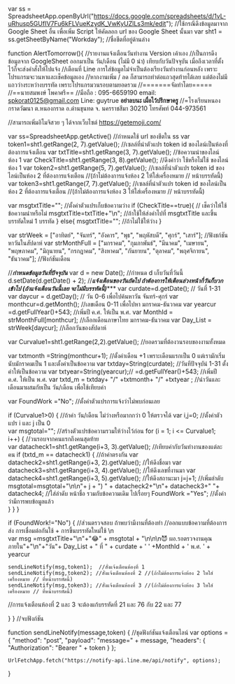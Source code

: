 var ss = SpreadsheetApp.openByUrl("https://docs.google.com/spreadsheets/d/1vL-uRhusp5GUfIV7Fu6kFLVueKzydK_VwKyUZlLs3mk/edit"); //ใช้กรณีดึงข้อมูลมาจาก Google Sheet อื่น เพื่อเพิ่ม Script ให้คัดลอก url ของ Google Sheet นั้นมา
var sht1 = ss.getSheetByName("Workday"); //ชื่อชีตที่อยู่ด้านล่าง

function AlertTomorrow(){
//รายงานแจ้งเตือนวันทำงาน Version เค้าเอง
//เป็นการดึงข้อมูลจาก GoogleSheet ออกมาเป็น วัน/เดือน (ไม่มี 0 นำ) เทียบกับวันปัจจุบัน เมื่อถึงเวลาที่ตั้งไว้ก็จะส่งคำสั่งให้ไปแจ้ง
//เตือนที่ Line การใส่ข้อมูลไม่จำเป็นต้องเรียงวันทำงานก่อนหลัง เพราะโปรแกรมจะวนหาและเช็คข้อมูลเอง 
//หากงานเพิ่ม / ลด ก็สามารถทำต่อแถวสุดท้ายได้เลย แต่ต้องไม่มีแถวว่างระหว่างบรรทัด เพราะโปรแกรมวนรอบตามยอดรวม
//=======จัดทำโดย=====
//==นายสมพงษ์  โพคาศรี==
//มือถือ : 095-6659190  email: spkorat0125@gmail.com  Line: guytrue  ****อย่าลบนะ เผื่อไว้ปรึกษาครู****
//=โรงเรียนหนองกราดวัฒนา ต.หนองกราด อ.ด่านขุนทด จ. นครราชสีมา 30210 โทรศัพท์ 044-973561

//สามารถเพิ่มอิโมจิสวย ๆ  ได้จากเว็บไซต์  https://getemoji.com/


var ss=SpreadsheetApp.getActive() //กำหนดใช้ url ของชีตใน ss
var token1=sht1.getRange(2, 7).getValue();  //เซลล์ที่นำตัวแปร token id ของไลน์เป็นห้องที่ต้องการแจ้งเตือน
var txtTitle=sht1.getRange(3, 7).getValue();  //ข้อความนำของไลน์ห้อง 1
var CheckTitle=sht1.getRange(3, 8).getValue();  //ดึงค่าว่า ใช้หรือไม่ใช้  ของไลน์ห้อง 1
var token2=sht1.getRange(5, 7).getValue();  //เซลล์ที่นำตัวแปร token id ของไลน์เป็นห้อง 2 ที่ต้องการแจ้งเตือน  //(ถ้าไม่ต้องการแจ้งห้อง 2 ให้ใส่เครื่องหมาย // หน้าบรรทัดนี้)
var token3=sht1.getRange(7, 7).getValue();  //เซลล์ที่นำตัวแปร token id ของไลน์เป็นห้อง 2 ที่ต้องการแจ้งเตือน  //(ถ้าไม่ต้องการแจ้งห้อง 3 ให้ใส่เครื่องหมาย // หน้าบรรทัดนี้)
  
  
var msgtxtTitle=""; //ตั้งค่าตัวแปรเก็บข้อความว่าง
if (CheckTitle==true){ // เช็คว่าให้ใช้ข้อความนำหรือไม่
      msgtxtTitle=txtTitle+"\n"; //ถ้าใช้ให้ส่งค่าไปที่ msgtxtTitle และขึ้นบรรทัดใหม่ 1 บรรทัด
    }
else{
      msgtxtTitle=""; //ถ้าไม่ใช้ให้ว่าง
}

var strWeek = ["อาทิตย์", "จันทร์", "อังคาร", "พุธ", "พฤหัสบดี", "ศุกร์", "เสาร์"]; //ฟังชก์ชันหาวันในสัปดาห์
var strMonthFull = ["มกราคม", "กุมภาพันธ์", "มีนาคม", "เมษายน", "พฤษภาคม", "มิถุนายน", "กรกฎาคม", "สิงหาคม", "กันยายน", "ตุลาคม", "พฤศจิกายน", "ธันวาคม"]; //ฟังก์ชันเดือน
     
//***กำหนดข้อมูลวันที่ปัจจุบัน***
var  d = new Date(); //กำหนด d เก็บวันที่วันนี้
d.setDate(d.getDate() + 2); //***แจ้งเตือนของวันถัดไป ถ้าต้องการให้เตือนล่วงหน้ากี่วันก็บวกเข้าไป (ถ้าแจ้งเตือนวันนี้เลย จะไม่มีบรรทัดนี้)******
var curdate=d.getDate(); // วันที่ 1-31
var daycur = d.getDay(); // วัน 0-6 เพื่อไปค้นหาวัน จันทร์-ศุกร์
var monthcur=d.getMonth();  //เลขเดือน 0-11 เพื่อไปหา มกราคม-ธันวาคม
var yearcur =d.getFullYear()+543; //เพิ่มปี ค.ศ. ให้เป็น พ.ศ.
var MonthId = strMonthFull[monthcur]; //เลือกเดือนภาษาไทย มกราคม-ธันวาคม
var Day_List = strWeek[daycur]; //เลือกวันของสัปดาห์

var Curvalue1=sht1.getRange(2,2).getValue(); //ยอดรวมที่ต้องวนรอบของงานทั้งหมด

var txtmonth =String(monthcur+1); //ตั้งค่าเดือน +1 เพราะเดือนแรกเป็น 0 แต่เรามักเริ่มนับมักราคมเป็น 1 และตั้งค่าเป็นข้อความ
var txtday=String(curdate); //วันทีปัจจุบัน่ 1-31 ตั้งค่าให้เป็นข้อความ
var txtyear=String(yearcur);// =d.getFullYear()+543; //เพิ่มปี ค.ศ. ให้เป็น พ.ศ.
var txtd_m = txtday+ "/" +txtmonth+ "/" +txtyear ; //นำวันและเดือนมาผสมกัยเป็น  วัน/เดือน เพื่อใช้เทียบค่า 

var FoundWork ="No"; //ตั้งค่าตัวแปรการแจ้งว่าไม่พบก่อนเลย

if (Curvalue1>0) { //ถ้าค่า วัน/เดือน ไม่ว่างหรือมากกว่า 0 ให้ตรวจได้
  var i,j=0; //ตั้งค่าตัวแปร i และ j เป็น 0   
  var msgtotal=""; //สร้างตัวแปรข้อความรวมให้ว่างไว้ก่อน
   for (i = 1; i <= Curvalue1; i++) { //วนรอบจากคนแรกถึงคนสุดท้าย                  
          var datacheck1=sht1.getRange(i+3, 3).getValue(); //เทียบค่ากับวันทำงานของแต่ละคน
          if (txtd_m == datacheck1) { //ถ้าค่าตรงกัน 
              var datacheck2=sht1.getRange(i+3, 2).getValue(); //ให้ดึงชื่อมา
            var datacheck3=sht1.getRange(i+3, 4).getValue(); //ให้ดึงเลขที่งานมา
              var datacheck4=sht1.getRange(i+3, 5).getValue(); //ให้ดึงสถานะมา
              j=j+1; //เพิ่มลำดับ
              msgtotal=msgtotal+"\n\n"+ j + ") " + datacheck2+"\n"+ datacheck3+"    "+ datacheck4; //ใส่ลำดับ หน้าชื่อ รวมกับข้อความเดิม ไปเรื่อยๆ
              FoundWork ="Yes"; //ตั้งค่าว่ามีการพบข้อมูลแล้ว              
         }
      } 
   }

if (FoundWork!="No") { //ส่วนตรวจสอบ ถ้าพบว่ามีงานที่ต้องทำ 
  //ออกแบบข้อความที่ต้องการส่ง การเชื่อมต่อกันใช้ + การขึ้นบรรทัดใหม่ใช้ \n   
    var msg =msgtxtTitle+"\n"+"😂" +  msgtotal + "\n\n\n😈 ผอ.รอตรวจงานคุณภายใน"+"\n"+"วัน"+ Day_List + " ที่ " + curdate + ' ' +MonthId + ' พ.ศ. ' + yearcur           
    
    sendLineNotify(msg,token1);  //สั่งแจ้งเตือนห้องที่ 1
    sendLineNotify(msg,token2); //สั่งแจ้งเตือนห้องที่ 2 //(ถ้าไม่ต้องการแจ้งห้อง 2 ใหใส่เครื่องหมาย // ที่หน้าบรรทัดนี้)
    sendLineNotify(msg,token3); //สั่งแจ้งเตือนห้องที่ 3 //(ถ้าไม่ต้องการแจ้งห้อง 3 ใหใส่เครื่องหมาย // ที่หน้าบรรทัดนี้)
  
  //การแจ้งเตือนห้องที่ 2 และ 3 จะต้องแก้บรรทัดที่ 21 และ 76 กับ 22 และ 77 
  
}
} //จบฟังก์ชัน


function sendLineNotify(message,token) { //ชุดฟังก์ชันแจ้งเตือนไลน์
    var options = {
        "method": "post",
        "payload": "message=" + message,
        "headers": {
            "Authorization": "Bearer " + token
        }
    };
 
    UrlFetchApp.fetch("https://notify-api.line.me/api/notify", options);
}
